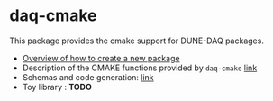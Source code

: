 # daq-cmake

This package provides the cmake support for DUNE-DAQ packages.

* [Overview of how to create a new package](Creating-a-new-package-under-v2.3.0.md)
* Description of the CMAKE functions provided by `daq-cmake` [link](CmakeFunctions.md)
* Schemas and code generation: [link](SchemaAndCodeGen.md)
* Toy library : **TODO**

